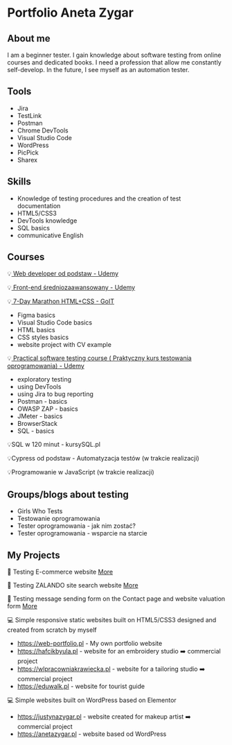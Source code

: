 # Portfolio Aneta Zygar


## About me
I am a beginner tester. I gain knowledge about software testing from online courses and dedicated books. I need a profession that allow me constantly self-develop. In the future, I see myself as an automation tester.


## Tools
* Jira
* TestLink
* Postman
* Chrome DevTools
* Visual Studio Code
* WordPress
* PicPick
* Sharex
  

## Skills
* Knowledge of testing procedures and the creation of test documentation
* HTML5/CSS3
* DevTools knowledge
* SQL basics
* communicative English

## Courses
💡<a href= "https://www.udemy.com/certificate/UC-60f071ca-86d6-45f5-b181-5e5c6591fe73/" target="_blank"> Web developer od podstaw - Udemy </a> <br> 

💡<a href="https://www.udemy.com/certificate/UC-5ab3c315-a73c-4aad-b41c-86770b7e215b/" target="_blank"> Front-end średniozaawansowany -  Udemy </a> <br>

💡<a href="https://m.goit.global/pl/?utm_source=google&utm_medium=cpc&utm_campaign=19908700535&utm_term=146264932926|652825193268||go-it&gad=1&gclid=CjwKCAjw9pGjBhB-EiwAa5jl3KnsR1nsyVDGSMKU0Rik7QbR2aWH7Dwb69fbmp7JSQsoSNztEpy_ghoCqsEQAvD_BwE" target="_blank"> 7-Day Marathon HTML+CSS - GoIT</a>
- Figma basics
- Visual Studio Code basics
- HTML basics
- CSS styles basics
- website project with CV example

💡<a href="https://www.udemy.com/certificate/UC-3952c167-e305-4657-93a2-e357530f7e1b/" target="_blank"> Practical software testing course ( Praktyczny kurs testowania oprogramowania) - Udemy </a> <br>
- exploratory testing
- using DevTools
- using Jira to bug reporting
- Postman - basics
- OWASP ZAP - basics
- JMeter - basics
- BrowserStack
- SQL - basics


💡SQL w 120 minut - kursySQL.pl <br>

💡Cypress od podstaw - Automatyzacja testów (w trakcie realizacji) <br>

💡Programowanie w JavaScript (w trakcie realizacji) <br>

## Groups/blogs about testing
* Girls Who Tests
* Testowanie oprogramowania
* Tester oprogramowania - jak nim zostać?
* Tester oprogramowania - wsparcie na starcie


## My Projects

📝 Testing E-commerce website <a href="https://github.com/anetazygar/e-commerce-testing.git" target="_blank"> More </a> <br> 

📝 Testing ZALANDO site search website <a href="https://github.com/anetazygar/site-search-testing-/blob/main/README.md" target="_blank"> More </a> <br> 

📝 Testing message sending form on the Contact page and website valuation form <a href="https://github.com/anetazygar/Project/blob/main/README.md#project-testing-website" target="_blank"> More </a>


💻 Simple responsive static websites built on HTML5/CSS3 designed and created from scratch by myself 
  * https://web-portfolio.pl - My own portfolio website <br>
  * https://hafcikbyula.pl - website for an embroidery studio ➡️ commercial project 
  * https://wlpracowniakrawiecka.pl - website for a tailoring studio ➡️ commercial project 
  * https://eduwalk.pl - website  for tourist guide <br>
  
💻 Simple websites built on WordPress based on Elementor
  * https://justynazygar.pl - website created for makeup artist ➡️ commercial project
  * https://anetazygar.pl - website based od WordPress


